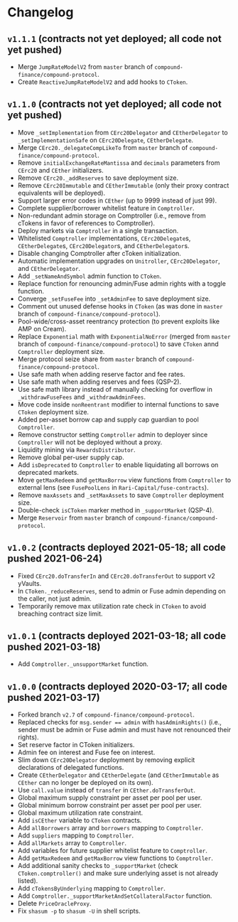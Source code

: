 # Changelog

## `v1.1.1` (contracts not yet deployed; all code not yet pushed)

* Merge `JumpRateModelV2` from `master` branch of `compound-finance/compound-protocol`.
* Create `ReactiveJumpRateModelV2` and add hooks to `CToken`.

## `v1.1.0` (contracts not yet deployed; all code not yet pushed)

* Move `_setImplementation` from `CErc20Delegator` and `CEtherDelegator` to `_setImplementationSafe` on `CErc20Delegate`, `CEtherDelegate`.
* Merge `CErc20._delegateCompLikeTo` from `master` branch of `compound-finance/compound-protocol`.
* Remove `initialExchangeRateMantissa` and `decimals` parameters from `CErc20` and `CEther` initializers.
* Remove `CErc20._addReserves` to save deployment size.
* Remove `CErc20Immutable` and `CEtherImmutable` (only their proxy contract equivalents will be deployed).
* Support larger error codes in `CEther` (up to 9999 instead of just 99).
* Complete supplier/borrower whitelist feature in `Comptroller`.
* Non-redundant admin storage on Comptroller (i.e., remove from cTokens in favor of references to Comptroller).
* Deploy markets via `Comptroller` in a single transaction.
* Whitelisted `Comptroller` implementations, `CErc20Delegate`s, `CEtherDelegate`s, `CErc20Delegator`s, and `CEtherDelegator`s.
* Disable changing Comptroller after cToken initialization.
* Automatic implementation upgrades on `Unitroller`, `CErc20Delegator`, and `CEtherDelegator`.
* Add `_setNameAndSymbol` admin function to `CToken`.
* Replace function for renouncing admin/Fuse admin rights with a toggle function.
* Converge `_setFuseFee` into `_setAdminFee` to save deployment size.
* Comment out unused defense hooks in `CToken` (as was done in `master` branch of `compound-finance/compound-protocol`).
* Pool-wide/cross-asset reentrancy protection (to prevent exploits like AMP on Cream).
* Replace `Exponential` math with `ExponentialNoError` (merged from `master` branch of `compound-finance/compound-protocol`) to save `CToken` annd `Comptroller` deployment size.
* Merge protocol seize share from `master` branch of `compound-finance/compound-protocol`.
* Use safe math when adding reserve factor and fee rates.
* Use safe math when adding reserves and fees (QSP-2).
* Use safe math library instead of manually checking for overflow in `_withdrawFuseFees` and `_withdrawAdminFees`.
* Move code inside `nonReentrant` modifier to internal functions to save `CToken` deployment size.
* Added per-asset borrow cap and supply cap guardian to pool `Comptroller`.
* Remove constructor setting `Comptroller` admin to deployer since `Comptroller` will not be deployed without a proxy.
* Liquidity mining via `RewardsDistributor`.
* Remove global per-user supply cap.
* Add `isDeprecated` to `Comptroller` to enable liquidating all borrows on deprecated markets.
* Move `getMaxRedeem` and `getMaxBorrow` view functions from `Comptroller` to external lens (see `FusePoolLens` in `Rari-Capital/fuse-contracts`).
* Remove `maxAssets` and `_setMaxAssets` to save `Comptroller` deployment size.
* Double-check `isCToken` marker method in `_supportMarket` (QSP-4).
* Merge `Reservoir` from `master` branch of `compound-finance/compound-protocol`.

## `v1.0.2` (contracts deployed 2021-05-18; all code pushed 2021-06-24)

* Fixed `CErc20.doTransferIn` and `CErc20.doTransferOut` to support v2 yVaults.
* In `CToken._reduceReserves`, send to admin or Fuse admin depending on the caller, not just admin.
* Temporarily remove max utilization rate check in `CToken` to avoid breaching contract size limit.

## `v1.0.1` (contracts deployed 2021-03-18; all code pushed 2021-03-18)

* Add `Comptroller._unsupportMarket` function.

## `v1.0.0` (contracts deployed 2020-03-17; all code pushed 2021-03-17)

* Forked branch `v2.7` of `compound-finance/compound-protocol`.
* Replaced checks for `msg.sender == admin` with `hasAdminRights()` (i.e., sender must be admin or Fuse admin and must have not renounced their rights).
* Set reserve factor in CToken initializers.
* Admin fee on interest and Fuse fee on interest.
* Slim down `CErc20Delegator` deployment by removing explicit declarations of delegated functions.
* Create `CEtherDelegator` and `CEtherDelegate` (and `CEtherImmutable` as `CEther` can no longer be deployed on its own).
* Use `call.value` instead of `transfer` in `CEther.doTransferOut`.
* Global maximum supply constraint per asset per pool per user.
* Global minimum borrow constraint per asset per pool per user.
* Global maximum utilization rate constraint.
* Add `isCEther` variable to `CToken` contracts.
* Add `allBorrowers` array and `borrowers` mapping to `Comptroller`.
* Add `suppliers` mapping to `Comptroller`.
* Add `allMarkets` array to `Comptroller`.
* Add variables for future supplier whitelist feature to `Comptroller`.
* Add `getMaxRedeem` and `getMaxBorrow` view functions to `Comptroller`.
* Add additional sanity checks to `_supportMarket` (check `CToken.comptroller()` and make sure underlying asset is not already listed).
* Add `cTokensByUnderlying` mapping to `Comptroller`.
* Add `Comptroller._supportMarketAndSetCollateralFactor` function.
* Delete `PriceOracleProxy`.
* Fix `shasum -p` to `shasum -U` in shell scripts.
